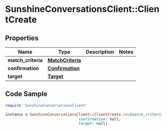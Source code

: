 # SunshineConversationsClient::ClientCreate

## Properties

Name | Type | Description | Notes
------------ | ------------- | ------------- | -------------
**match_criteria** | [**MatchCriteria**](MatchCriteria.md) |  | 
**confirmation** | [**Confirmation**](Confirmation.md) |  | 
**target** | [**Target**](Target.md) |  | 

## Code Sample

```ruby
require 'SunshineConversationsClient'

instance = SunshineConversationsClient::ClientCreate.new(match_criteria: null,
                                 confirmation: null,
                                 target: null)
```


